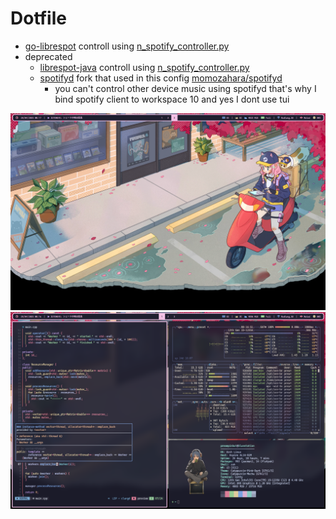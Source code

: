 # Dotfile

- [go-librespot](https://github.com/devgianlu/go-librespot) controll using
  [n_spotify_controller.py](/.config/scripts/n_spotify_controller.py)
- deprecated
  - [librespot-java](https://github.com/librespot-org/librespot-java) controll
    using [n_spotify_controller.py](/.config/scripts/n_spotify_controller.py)
  - [spotifyd](https://github.com/Spotifyd/spotifyd) fork that used in this
    config [momozahara/spotifyd](https://github.com/momozahara/spotifyd)
    - you can't control other device music using spotifyd that's why I bind
      spotify client to workspace 10 and yes I dont use tui

<img alt="preview-1" src="./1.png" />
<img alt="preview-2" src="./2.png" />

